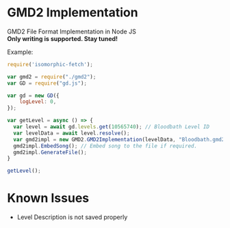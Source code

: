# GMD2 Implementation
GMD2 File Format Implementation in Node JS <br>
**Only writing is supported. Stay tuned!**

Example:
```js
require('isomorphic-fetch');

var gmd2 = require("./gmd2");
var GD = require("gd.js");

var gd = new GD({
    logLevel: 0,
});

var getLevel = async () => {
  var level = await gd.levels.get(10565740); // Bloodbath Level ID
  var levelData = await level.resolve();
  var gmd2impl = new GMD2.GMD2Implementation(levelData, "Bloodbath.gmd2", false);
  gmd2impl.EmbedSong(); // Embed song to the file if required.
  gmd2impl.GenerateFile();
}

getLevel();
```

# Known Issues
- Level Description is not saved properly
